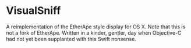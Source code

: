 # VisualSniff
A reimplementation of the EtherApe style display for OS X.  Note that this is not a fork of EtherApe.  Written in a kinder, gentler, day when Objective-C had not yet been supplanted with this Swift nonsense.
